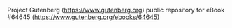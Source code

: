 Project Gutenberg (https://www.gutenberg.org) public repository for
eBook #64645 (https://www.gutenberg.org/ebooks/64645)
